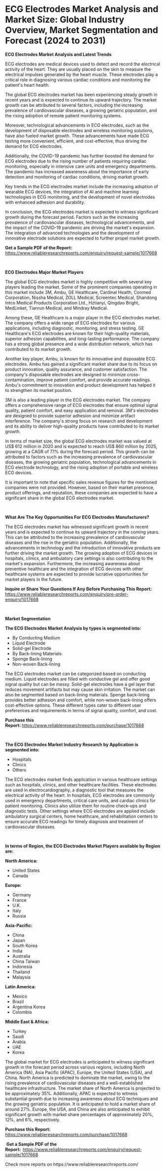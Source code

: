 <p><h1>ECG Electrodes Market Analysis and Market Size: Global Industry Overview, Market Segmentation and Forecast (2024 to 2031)</h1></p><p><strong>ECG Electrodes Market Analysis and Latest Trends</strong></p>
<p><p>ECG electrodes are medical devices used to detect and record the electrical activity of the heart. They are usually placed on the skin to measure the electrical impulses generated by the heart muscle. These electrodes play a critical role in diagnosing various cardiac conditions and monitoring the patient's heart health.</p><p>The global ECG electrodes market has been experiencing steady growth in recent years and is expected to continue its upward trajectory. The market growth can be attributed to several factors, including the increasing prevalence of cardiovascular diseases, a growing geriatric population, and the rising adoption of remote patient monitoring systems.</p><p>Moreover, technological advancements in ECG electrodes, such as the development of disposable electrodes and wireless monitoring solutions, have also fueled market growth. These advancements have made ECG testing more convenient, efficient, and cost-effective, thus driving the demand for ECG electrodes.</p><p>Additionally, the COVID-19 pandemic has further boosted the demand for ECG electrodes due to the rising number of patients requiring cardiac monitoring, especially in intensive care units and emergency departments. The pandemic has increased awareness about the importance of early detection and monitoring of cardiac conditions, driving market growth.</p><p>Key trends in the ECG electrodes market include the increasing adoption of wearable ECG devices, the integration of AI and machine learning technologies in ECG monitoring, and the development of novel electrodes with enhanced adhesion and durability.</p><p>In conclusion, the ECG electrodes market is expected to witness significant growth during the forecast period. Factors such as the increasing prevalence of cardiovascular diseases, technological advancements, and the impact of the COVID-19 pandemic are driving the market's expansion. The integration of advanced technologies and the development of innovative electrode solutions are expected to further propel market growth.</p></p>
<p><strong>Get a Sample PDF of the Report:&nbsp;</strong> <a href="https://www.reliableresearchreports.com/enquiry/request-sample/1017668">https://www.reliableresearchreports.com/enquiry/request-sample/1017668</a></p>
<p>&nbsp;</p>
<p><strong>ECG Electrodes Major Market Players</strong></p>
<p><p>The global ECG electrodes market is highly competitive with several key players leading the market. Some of the prominent companies operating in this market include 3M, Ambu, GE Healthcare, Cardinal Health, Conmed Corporation, Nissha Medical, ZOLL Medical, Screentec Medical, Shandong Intco Medical Products Corporation Ltd., Hztianyi, Qingdao Bright, MedLinket, Tianrun Medical, and Mindray Medical.</p><p>Among these, GE Healthcare is a major player in the ECG electrodes market. The company offers a wide range of ECG electrodes for various applications, including diagnostic, monitoring, and stress testing. GE Healthcare's ECG electrodes are known for their high-quality materials, superior adhesion capabilities, and long-lasting performance. The company has a strong global presence and a wide distribution network, which has contributed to its market growth.</p><p>Another key player, Ambu, is known for its innovative and disposable ECG electrodes. Ambu has gained a significant market share due to its focus on product innovation, quality assurance, and customer satisfaction. The company's disposable electrodes are designed to minimize cross-contamination, improve patient comfort, and provide accurate readings. Ambu's commitment to innovation and product development has helped it to strengthen its market position.</p><p>3M is also a leading player in the ECG electrodes market. The company offers a comprehensive range of ECG electrodes that ensure optimal signal quality, patient comfort, and easy application and removal. 3M's electrodes are designed to provide superior adhesion and minimize artifact interference. The company's strong focus on research and development and its ability to deliver high-quality products have contributed to its market growth.</p><p>In terms of market size, the global ECG electrodes market was valued at US$ 612 million in 2020 and is expected to reach US$ 860 million by 2025, growing at a CAGR of 7.1% during the forecast period. This growth can be attributed to factors such as the increasing prevalence of cardiovascular diseases, the growing geriatric population, technological advancements in ECG electrode technology, and the rising adoption of portable and wireless ECG devices.</p><p>It is important to note that specific sales revenue figures for the mentioned companies were not provided. However, based on their market presence, product offerings, and reputation, these companies are expected to have a significant share in the global ECG electrodes market.</p></p>
<p>&nbsp;</p>
<p><strong>What Are The Key Opportunities For ECG Electrodes Manufacturers?</strong></p>
<p><p>The ECG electrodes market has witnessed significant growth in recent years and is expected to continue its upward trajectory in the coming years. This can be attributed to the increasing prevalence of cardiovascular diseases and the rise in the geriatric population. Additionally, the advancements in technology and the introduction of innovative products are further driving the market growth. The growing adoption of ECG devices in hospitals, clinics, and ambulatory care settings is also contributing to the market's expansion. Furthermore, the increasing awareness about preventive healthcare and the integration of ECG devices with other healthcare systems are expected to provide lucrative opportunities for market players in the future.</p></p>
<p><strong>Inquire or Share Your Questions If Any Before Purchasing This Report:</strong> <a href="https://www.reliableresearchreports.com/enquiry/pre-order-enquiry/1017668">https://www.reliableresearchreports.com/enquiry/pre-order-enquiry/1017668</a></p>
<p>&nbsp;</p>
<p><strong>Market Segmentation</strong></p>
<p><strong>The ECG Electrodes Market Analysis by types is segmented into:</strong></p>
<p><ul><li>By Conducting Medium</li><li>Liquid Electrode</li><li>Solid-gel Electrode</li><li>By Back-lining Materials</li><li>Sponge Back-lining</li><li>Non-woven Back-lining</li></ul></p>
<p><p>The ECG electrodes market can be categorized based on conducting medium. Liquid electrodes are filled with conductive gel and offer good signal quality but can be messy. Solid-gel electrodes have a gel layer that reduces movement artifacts but may cause skin irritation. The market can also be segmented based on back-lining materials. Sponge back-lining provides better adhesion and comfort, while non-woven back-lining offers cost-effective options. These different types cater to different user preferences and requirements in terms of signal quality, comfort, and cost.</p></p>
<p><strong>Purchase this Report:&nbsp;</strong><a href="https://www.reliableresearchreports.com/purchase/1017668">https://www.reliableresearchreports.com/purchase/1017668</a></p>
<p>&nbsp;</p>
<p><strong>The ECG Electrodes Market Industry Research by Application is segmented into:</strong></p>
<p><ul><li>Hospitals</li><li>Clinics</li><li>Others</li></ul></p>
<p><p>The ECG electrodes market finds application in various healthcare settings such as hospitals, clinics, and other healthcare facilities. These electrodes are used in electrocardiography, a diagnostic tool that measures the electrical activity of the heart. In hospitals, ECG electrodes are commonly used in emergency departments, critical care units, and cardiac clinics for patient monitoring. Clinics also utilize them for routine check-ups and diagnostic tests. Other settings where ECG electrodes are applied include ambulatory surgical centers, home healthcare, and rehabilitation centers to ensure accurate ECG readings for timely diagnosis and treatment of cardiovascular diseases.</p></p>
<p>&nbsp;</p>
<p><strong>In terms of Region, the ECG Electrodes Market Players available by Region are:</strong></p>
<p>
    <p> <strong> North America: </strong>
        <ul>
            <li>United States</li>
            <li>Canada</li>
        </ul>
        </p> 
    <p> <strong> Europe: </strong>
        <ul>
            <li>Germany</li>
            <li>France</li>
            <li>U.K.</li>
            <li>Italy</li>
            <li>Russia</li>
        </ul>
        </p> 
    <p> <strong> Asia-Pacific: </strong>
        <ul>
            <li>China</li>
            <li>Japan</li>
            <li>South Korea</li>
            <li>India</li>
            <li>Australia</li>
            <li>China Taiwan</li>
            <li>Indonesia</li>
            <li>Thailand</li>
            <li>Malaysia</li>
        </ul>
        </p> 
    <p> <strong> Latin America: </strong>
        <ul>
            <li>Mexico</li>
            <li>Brazil</li>
            <li>Argentina Korea</li>
            <li>Colombia</li>
        </ul>
        </p> 
    <p> <strong> Middle East & Africa: </strong>
        <ul>
            <li>Turkey</li>
            <li>Saudi</li>
            <li>Arabia</li>
            <li>UAE</li>
            <li>Korea</li>
        </ul>
    </p>
    </p>
<p><p>The global market for ECG electrodes is anticipated to witness significant growth in the forecast period across various regions, including North America (NA), Asia Pacific (APAC), Europe, the United States (USA), and China. North America is predicted to dominate the market, owing to the rising prevalence of cardiovascular diseases and a well-established healthcare infrastructure. The market share of North America is projected to be approximately 35%. Additionally, APAC is expected to witness substantial growth due to increasing awareness about ECG techniques and the growing geriatric population. It is anticipated to hold a market share of around 27%. Europe, the USA, and China are also anticipated to exhibit significant growth with market share percentages of approximately 20%, 12%, and 6%, respectively.</p></p>
<p><strong>Purchase this Report: </strong><a href="https://www.reliableresearchreports.com/purchase/1017668">https://www.reliableresearchreports.com/purchase/1017668</a></p>
<p>&nbsp;<strong>Get a Sample PDF of the Report:&nbsp;&nbsp;</strong><a href="https://www.reliableresearchreports.com/enquiry/request-sample/1017668">https://www.reliableresearchreports.com/enquiry/request-sample/1017668</a></p>
<p><strong></strong></p>
<p>Check more reports on https://www.reliableresearchreports.com/</p>